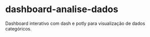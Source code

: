 # dashboard-analise-dados
Dashboard interativo com dash e potly para visualização de dados categóricos.
